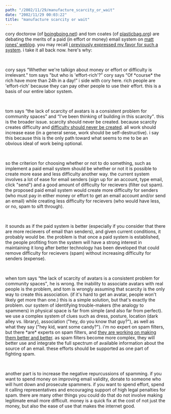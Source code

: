 ```yaml
---
path: "/2002/11/29/manufacture_scarcity_or_wait" 
date: "2002/11/29 00:03:22" 
title: "manufacture scarcity or wait" 
---
```

<p>cory doctorow (of <a href="http://boingboing.net">boingboing.net</a>) and tom coates (of <a href="http://www.plasticbag.org/">plasticbag.org</a>) are debating the merits of a paid (in effort or money) email system on <a href="http://www.blackbeltjones.com/work/mt/archives/000432.html">matt jones' weblog</a>. you may recall <a href="">i previously expressed my favor for such a system</a>. i take it all back now. here's why:</p><br><p>cory says <q>Whether we're talkign about money or effort or difficulty is irrelevant." tom says "but who is 'effort-rich'?</q> cory says <q>Of *course* the rich have more than 24h in a day!</q> i side with cory here. rich people are 'effort-rich' because they can pay other people to use their effort. this is a basis of our entire labor system.</p><br><p>tom says <q>the lack of scarcity of avatars is a consistent problem for community spaces</q> and <q>I've been thinking of building in this scarcity</q>. this is the broader issue. scarcity should never be created. because scarcity creates difficulty and <a href="http://weblog.randomchaos.com/index.php?date=2002-11-28&amp;title=the+principle+of+ease">difficulty should never be created</a>. all work should increase ease (in a general sense, work should be self-destructive). i say this because this is the only path toward what seems to me to be an obvious ideal of work being optional.</p><br><p>so the criterion for choosing whether or not to do something, such as implement a paid email system should be whether or not it is possible to create more ease and less difficulty another way. the current system involves a lot of ease for email senders (sign up for an account, type email, click "send") and a good amount of difficulty for recievers (filter out spam). the proposed paid email system would create more difficulty for senders (who must pay in either money or effort to get an email account and/or send an email) while creating less difficulty for recievers (who would have less, or no, spam to sift through).</p><br><p>it sounds as if the paid system is better (especially if you consider that there are more recievers of email than senders), and given current conditions, it probably would be. the problem is that once a paid system is established, the people profiting from the system will have a strong interest in maintaining it long after better technology has been developed that could remove difficulty for recievers (spam) without increasing difficulty for senders (expense).</p><br><p>when tom says <q>the lack of scarcity of avatars is a consistent problem for community spaces</q>, he is wrong. the inability to associate avatars with real people is the problem, and tom is wrongly assuming that scarcity is the only way to create this association. (if it's hard to get an avatar, people won't likely get more than one.) this is a simple solution, but that's exactly the problem. our system of identifying trouble-makers (the analogy to spammers) in physical space is far from simple (and also far from perfect). we use a complex system of clues such as dress, posture, location (dark alley vs. library), association ("hey, do you know that guy?"), as well as what they say ("hey kid, want some candy?"). i'm no expert on spam filters, but there *are* experts on spam filters, and <a href="http://www-106.ibm.com/developerworks/linux/library/l-spamf.html">they are working on making them better and better</a>. as spam filters become more complex, they will better use and integrate the full spectrum of available information about the source of an email. these efforts should be supported as one part of fighting spam.</p><br><p>another part is to increase the negative repurcussions of spamming. if you want to spend money on improving email validity, donate to someone who will hunt down and prosecute spammers. if you want to spend effort, spend it calling representatives and encouraging support of high legal penalties for spam. there are many other things you could do that do not involve making legitimate email more difficult. money is a quick fix at the cost of not just the money, but also the ease of use that makes the internet good.</p>